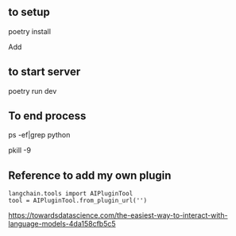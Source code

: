 ## to setup
poetry install

Add


## to start server
poetry run dev

## To end process
ps -ef|grep python

pkill -9 <pid>

## Reference to add my own plugin
```
langchain.tools import AIPluginTool
tool = AIPluginTool.from_plugin_url('')
```

https://towardsdatascience.com/the-easiest-way-to-interact-with-language-models-4da158cfb5c5